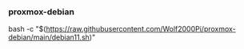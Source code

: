 ### proxmox-debian

 bash -c "$(https://raw.githubusercontent.com/Wolf2000Pi/proxmox-debian/main/debian11.sh)"
